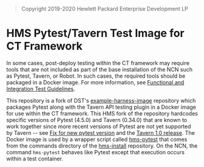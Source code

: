 > Copyright 2019-2020 Hewlett Packard Enterprise Development LP

# HMS Pytest/Tavern Test Image for CT Framework

In some cases, post-deploy testing within the CT framework may require tools that are not included as part of the base installation of the NCN such as Pytest, Tavern, or Robot. In such cases, the required tools should be packaged in a Docker image. For more information, see [Functional and Integration Test Guidelines](https://connect.us.cray.com/confluence/display/DST/Functional+and+Integration+Test+Guidelines).

This repository is a fork of DST's [example-harness-image](https://stash.us.cray.com/projects/DST-EXAMPLES/repos/example-harness-image/browse) repository which packages Pytest along with the Tavern API testing plugin in a Docker image for use within the CT framework. This HMS fork of the repository hardcodes specific versions of Pytest (4.5.0) and Tavern (0.34.0) that are known to work together since more recent versions of Pytest are not yet supported by Tavern -- see [Fix for new pytest version](https://github.com/taverntesting/tavern/issues/367) and the [Tavern 1.0 release](https://github.com/taverntesting/tavern/issues/495). The Docker image is used by a wrapper script called [hms-pytest](https://stash.us.cray.com/projects/HMS/repos/hms-install/browse/cmd/hms-pytest) that comes from the commands directory of the [hms-install](https://stash.us.cray.com/projects/HMS/repos/hms-install/browse) repository. On the NCN, the command `hms-pytest` behaves like Pytest except that execution occurs within a test container.
